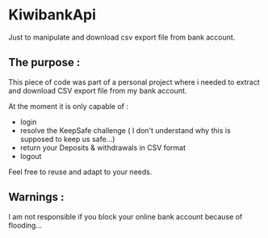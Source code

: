 # KiwibankApi
Just to manipulate and download csv export file from bank account.

## The purpose :
This piece of code was part of a personal project where i needed to extract and download CSV export file from my bank account.

At the moment it is only capable of :
- login
- resolve the KeepSafe challenge ( I don't understand why this is supposed to keep us safe...)
- return your Deposits & withdrawals in CSV format
- logout

Feel free to reuse and adapt to your needs.

## Warnings :
I am not responsible if you block your online bank account because of flooding...
